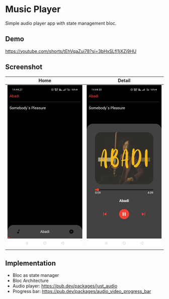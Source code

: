 # Music Player

Simple audio player app with state management bloc. 

## Demo

https://youtube.com/shorts/tEhVqaZui78?si=3bHxSLfI1jXZj9HU

## Screenshot

| Home        | Detail    | 
|--------------|-----------|
| <img src="app_screenshot/home.jpeg" width="250"/> | <img src="app_screenshot/detail.jpeg" width="250"/> |

## Implementation
- Bloc as state manager
- Bloc Architecture
- Audio player: https://pub.dev/packages/just_audio
- Progress bar: https://pub.dev/packages/audio_video_progress_bar